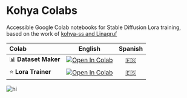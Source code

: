 # Kohya Colabs

Accessible Google Colab notebooks for Stable Diffusion Lora training, based on the work of [kohya-ss and Linaqruf](https://github.com/Linaqruf/kohya-trainer)

|Colab|English|Spanish|
|:--|:-:|:-:|
| 📊 **Dataset Maker** | <a target="_blank" href="https://colab.research.google.com/github/hollowstrawberry/kohya-colab/blob/main/Dataset_Maker.ipynb"> <img src="https://colab.research.google.com/assets/colab-badge.svg" alt="Open In Colab"/> </a> | [🇪🇸](https://colab.research.google.com/github/hollowstrawberry/kohya-colab/blob/main/Spanish_Dataset_Maker.ipynb) |
| ⭐ **Lora Trainer** | <a target="_blank" href="https://colab.research.google.com/github/hollowstrawberry/kohya-colab/blob/main/Lora_Trainer.ipynb"> <img src="https://colab.research.google.com/assets/colab-badge.svg" alt="Open In Colab"/> </a> | [🇪🇸](https://colab.research.google.com/github/hollowstrawberry/kohya-colab/blob/main/Spanish_Lora_Trainer.ipynb) |

![hi](https://imagecache.civitai.com/xG1nkqKTMzGDvpLrqFT7WA/33b17b76-1223-4da2-835e-76b9529e7800/width=1919/296376)
